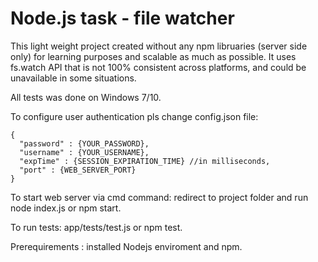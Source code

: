 # Node.js task - file watcher

This light weight project created without any npm libruaries (server side only) for learning purposes and scalable as much as possible. 
It uses fs.watch API that is not 100% consistent across platforms, and could be unavailable in some situations.

All tests was done on Windows 7/10.

To configure user authentication pls change config.json file:
```
{
  "password" : {YOUR_PASSWORD},
  "username" : {YOUR_USERNAME},
  "expTime" : {SESSION_EXPIRATION_TIME} //in milliseconds,
  "port" : {WEB_SERVER_PORT}
}
```

To start web server via cmd command: redirect to project folder and run node index.js or npm start.

To run tests: app/tests/test.js or npm test.

Prerequirements : installed Nodejs enviroment and npm.
